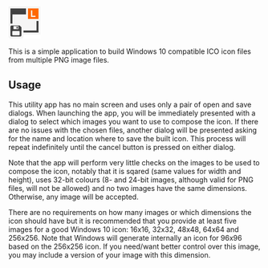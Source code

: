 ![MakeIcon icon](Resources/MakeIcon-64.png)

This is a simple application to build Windows 10 compatible ICO icon files from multiple PNG image files.

## Usage

This utility app has no main screen and uses only a pair of open and save dialogs. When launching the app, you will be immediately presented with a dialog to select which images you want to use to compose the icon. If there are no issues with the chosen files, another dialog will be presented asking for the name and location where to save the built icon. This process will repeat indefinitely until the cancel button is pressed on either dialog.

Note that the app will perform very little checks on the images to be used to compose the icon, notably that it is sqared (same values for width and height), uses 32-bit colours (8- and 24-bit images, although valid for PNG files, will not be allowed) and no two images have the same dimensions. Otherwise, any image will be accepted.

There are no requirements on how many images or which dimensions the icon should have but it is recommended that you provide at least five images for a good Windows 10 icon: 16x16, 32x32, 48x48, 64x64 and 256x256. Note that Windows will generate internally an icon for 96x96 based on the 256x256 icon. If you need/want better control over this image, you may include a version of your image with this dimension.
